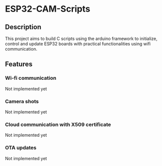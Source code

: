 # ESP32-CAM-Scripts

## Description
This project aims to build C scripts using the arduino framework to initialize, control and update ESP32 boards with practical functionalities using wifi communication.

## Features

### Wi-fi communication
Not implemented yet

### Camera shots
Not implemented yet

### Cloud communication with X509 certificate
Not implemented yet

### OTA updates
Not implemented yet
